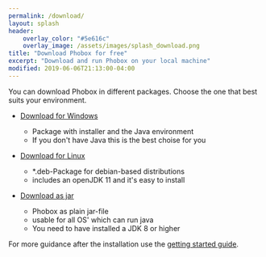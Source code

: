 ```yaml
---
permalink: /download/
layout: splash
header:
    overlay_color: "#5e616c"
    overlay_image: /assets/images/splash_download.png
title: "Download Phobox for free"
excerpt: "Download and run Phobox on your local machine"
modified: 2019-06-06T21:13:00-04:00
---
```


You can download Phobox in different packages. Choose the one that best suits your environment.

* [Download for Windows](https://github.com/phoboxhq/phobox/releases/download/v1.0.0/Phobox-1.0.0.msi)
  * Package with installer and the Java environment
  * If you don't have Java this is the best choise for you
  
* [Download for Linux](https://github.com/phoboxhq/phobox/releases/download/v1.0.0/phobox-1.0.0.deb)
  * *.deb-Package for debian-based distributions
  * includes an openJDK 11 and it's easy to install
  
* [Download as jar](https://github.com/phoboxhq/phobox/releases/download/v1.0.0/phobox-server-1.0.0.jar)
  * Phobox as plain jar-file
  * usable for all OS' which can run java
  * You need to have installed a JDK 8 or higher
  
For more guidance after the installation use the [getting started guide](/getting-started).
